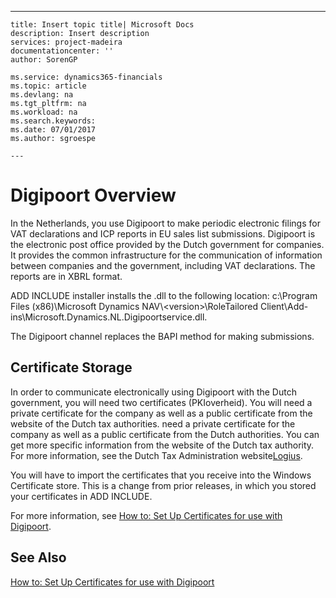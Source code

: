 ---
    title: Insert topic title| Microsoft Docs
    description: Insert description
    services: project-madeira
    documentationcenter: ''
    author: SorenGP

    ms.service: dynamics365-financials
    ms.topic: article
    ms.devlang: na
    ms.tgt_pltfrm: na
    ms.workload: na
    ms.search.keywords:
    ms.date: 07/01/2017
    ms.author: sgroespe

    ---
# Digipoort Overview
In the Netherlands, you use Digipoort to make periodic electronic filings for VAT declarations and ICP reports in EU sales list submissions. Digipoort is the electronic post office provided by the Dutch government for companies. It provides the common infrastructure for the communication of information between companies and the government, including VAT declarations. The reports are in XBRL format.  
  
 ADD INCLUDE<!--[!INCLUDE[navnow](../../includes/navnow_md.md)]--> installer installs the .dll to the following location: c:\\Program Files \(x86\)\\Microsoft Dynamics NAV\\\<version\>\\RoleTailored Client\\Add-ins\\Microsoft.Dynamics.NL.Digipoortservice.dll.  
  
 The Digipoort channel replaces the BAPI method for making submissions.  
  
## Certificate Storage  
 In order to communicate electronically using Digipoort with the Dutch government, you will need two certificates \(PKIoverheid\). You will need a private certificate for the company as well as a public certificate from the website of the Dutch tax authorities. need a private certificate for the company as well as a public certificate from the Dutch authorities. You can get more specific information from the website of the Dutch tax authority. For more information, see the Dutch Tax Administration website[Logius](https://aansluiten.procesinfrastructuur.nl/site/en/).  
  
 You will have to import the certificates that you receive into the Windows Certificate store. This is a change from prior releases, in which you stored your certificates in ADD INCLUDE<!--[!INCLUDE[navnow](../../includes/navnow_md.md)]-->.  
  
 For more information, see [How to: Set Up Certificates for use with Digipoort](../FullExperience/how-to-set-up-certificates-for-use-with-digipoort.md).  
  
## See Also  
 [How to: Set Up Certificates for use with Digipoort](../FullExperience/how-to-set-up-certificates-for-use-with-digipoort.md)